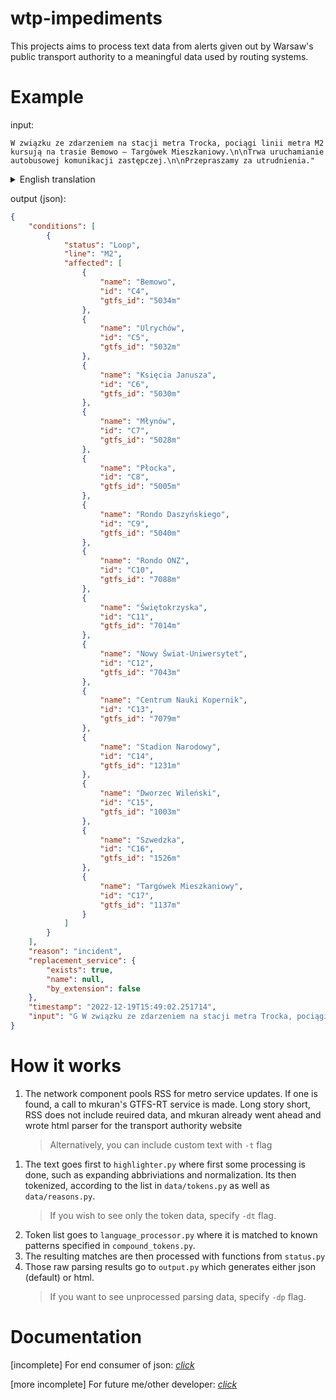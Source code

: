 # wtp-impediments
This projects aims to process text data from alerts given out by Warsaw's public transport authority to a meaningful data used by routing systems.

# Example
input:
```
W związku ze zdarzeniem na stacji metra Trocka, pociągi linii metra M2 kursują na trasie Bemowo – Targówek Mieszkaniowy.\n\nTrwa uruchamianie autobusowej komunikacji zastępczej.\n\nPrzepraszamy za utrudnienia."
```
<details>
    <summary>
    English translation
    </summary>
    <blockquote>
    Because of an incident at the Trocka metro station, trains on M2 metro line run on route Bemowo - Targówek Mieszkaniowy. Bus replacement service is being set up. Sorry for the inconvienice.
    </blockquote>
    If this translation seems weirdly worded - thats because it is. I tried to preserve as much orginal grammar and word sequence as possible, disregarding some shortcuts english would offer.
</details>

output (json):
```json
{
    "conditions": [
        {
            "status": "Loop",
            "line": "M2",
            "affected": [
                {
                    "name": "Bemowo",
                    "id": "C4",
                    "gtfs_id": "5034m"
                },
                {
                    "name": "Ulrychów",
                    "id": "C5",
                    "gtfs_id": "5032m"
                },
                {
                    "name": "Księcia Janusza",
                    "id": "C6",
                    "gtfs_id": "5030m"
                },
                {
                    "name": "Młynów",
                    "id": "C7",
                    "gtfs_id": "5028m"
                },
                {
                    "name": "Płocka",
                    "id": "C8",
                    "gtfs_id": "5005m"
                },
                {
                    "name": "Rondo Daszyńskiego",
                    "id": "C9",
                    "gtfs_id": "5040m"
                },
                {
                    "name": "Rondo ONZ",
                    "id": "C10",
                    "gtfs_id": "7088m"
                },
                {
                    "name": "Świętokrzyska",
                    "id": "C11",
                    "gtfs_id": "7014m"
                },
                {
                    "name": "Nowy Świat-Uniwersytet",
                    "id": "C12",
                    "gtfs_id": "7043m"
                },
                {
                    "name": "Centrum Nauki Kopernik",
                    "id": "C13",
                    "gtfs_id": "7079m"
                },
                {
                    "name": "Stadion Narodowy",
                    "id": "C14",
                    "gtfs_id": "1231m"
                },
                {
                    "name": "Dworzec Wileński",
                    "id": "C15",
                    "gtfs_id": "1003m"
                },
                {
                    "name": "Szwedzka",
                    "id": "C16",
                    "gtfs_id": "1526m"
                },
                {
                    "name": "Targówek Mieszkaniowy",
                    "id": "C17",
                    "gtfs_id": "1137m"
                }
            ]
        }
    ],
    "reason": "incident",
    "replacement_service": {
        "exists": true,
        "name": null,
        "by_extension": false
    },
    "timestamp": "2022-12-19T15:49:02.251714",
    "input": "G W związku ze zdarzeniem na stacji metra Trocka, pociągi linii metra M2 kursują na trasie Bemowo – Targówek Mieszkaniowy.\n\nTrwa uruchamianie autobusowej komunikacji zastępczej.\n\nPrzepraszamy za utrudnienia."
}
```

# How it works
1. The network component pools RSS for metro service updates. If one is found, a call to mkuran's GTFS-RT service is made. Long story short, RSS does not include reuired data, and mkuran already went ahead and wrote html parser for the transport authority website<blockquote>
    Alternatively, you can include custom text with `-t` flag
</blockquote>


1. The text goes first to `highlighter.py` where first some processing is done, such as expanding abbriviations and normalization. Its then tokenized, according to the list in `data/tokens.py` as well as `data/reasons.py`. <blockquote>
    If you wish to see only the token data, specify `-dt` flag.
</blockquote>

2. Token list goes to `language_processor.py` where it is matched to known patterns specified in `compound_tokens.py`.
3. The resulting matches are then processed with functions from `status.py`
4. Those raw parsing results go to `output.py` which generates either json (default) or html. <blockquote>
    If you want to see unprocessed parsing data, specify `-dp` flag.
</blockquote>

# Documentation
[incomplete] For end consumer of json: <a href="documentation.md">*click*</a>

[more incomplete] For future me/other developer: <a href="developer_reference.md">*click*</a>
